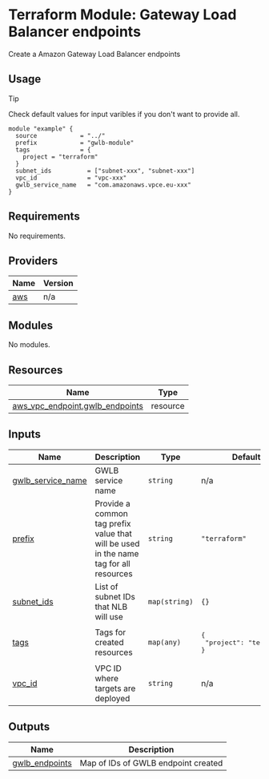# Terraform Module: Gateway Load Balancer endpoints

Create a Amazon Gateway Load Balancer endpoints

## Usage

> [!TIP]
> Check default values for input varibles if you don't want to provide all.

```hcl
module "example" {
  source            = "../"
  prefix            = "gwlb-module"
  tags              = {
    project = "terraform"
  }
  subnet_ids          = ["subnet-xxx", "subnet-xxx"]
  vpc_id              = "vpc-xxx"
  gwlb_service_name   = "com.amazonaws.vpce.eu-xxx"
}
```

<!-- BEGIN_TF_DOCS -->
## Requirements

No requirements.

## Providers

| Name | Version |
|------|---------|
| <a name="provider_aws"></a> [aws](#provider\_aws) | n/a |

## Modules

No modules.

## Resources

| Name | Type |
|------|------|
| [aws_vpc_endpoint.gwlb_endpoints](https://registry.terraform.io/providers/hashicorp/aws/latest/docs/resources/vpc_endpoint) | resource |

## Inputs

| Name | Description | Type | Default | Required |
|------|-------------|------|---------|:--------:|
| <a name="input_gwlb_service_name"></a> [gwlb\_service\_name](#input\_gwlb\_service\_name) | GWLB service name | `string` | n/a | yes |
| <a name="input_prefix"></a> [prefix](#input\_prefix) | Provide a common tag prefix value that will be used in the name tag for all resources | `string` | `"terraform"` | no |
| <a name="input_subnet_ids"></a> [subnet\_ids](#input\_subnet\_ids) | List of subnet IDs that NLB will use | `map(string)` | `{}` | no |
| <a name="input_tags"></a> [tags](#input\_tags) | Tags for created resources | `map(any)` | <pre>{<br>  "project": "terraform"<br>}</pre> | no |
| <a name="input_vpc_id"></a> [vpc\_id](#input\_vpc\_id) | VPC ID where targets are deployed | `string` | n/a | yes |

## Outputs

| Name | Description |
|------|-------------|
| <a name="output_gwlb_endpoints"></a> [gwlb\_endpoints](#output\_gwlb\_endpoints) | Map of IDs of GWLB endpoint created |
<!-- END_TF_DOCS -->